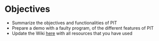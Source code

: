 Objectives
==========

- Summarize the objectives and functionalities of PIT
- Prepare a demo with a faulty program, of the different features of PIT
- Update the Wiki [here](https://github.com/INSA-VV-2013/testing-tools/wiki/PIT) with all resources that you have used